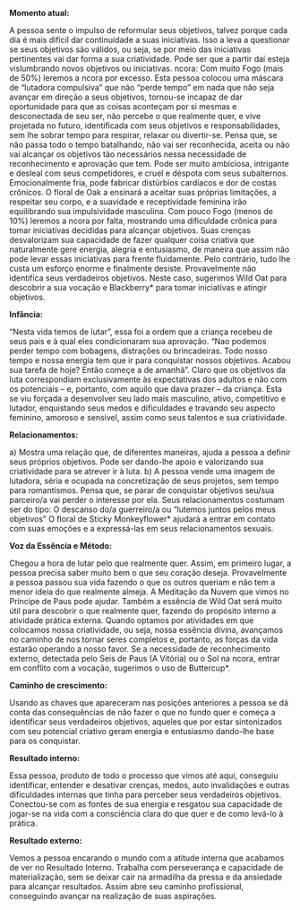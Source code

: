 **Momento atual:**

 A pessoa sente o impulso de reformular seus objetivos, talvez porque cada dia é mais difícil dar continuidade a suas iniciativas. Isso a leva a questionar se seus objetivos são válidos, ou seja, se por meio das iniciativas pertinentes vai dar forma a sua criatividade. Pode ser que a partir daí esteja vislumbrando novos objetivos ou iniciativas.  ncora: Com muito Fogo (mais de 50%) leremos a  ncora por excesso. Esta pessoa colocou uma máscara de “lutadora compulsiva” que não “perde tempo” em nada que não seja avançar em direção a seus objetivos, tornou-se incapaz de dar oportunidade para que as coisas aconteçam por si mesmas e desconectada de seu ser, não percebe o que realmente quer, e vive projetada no futuro, identificada com seus objetivos e responsabilidades, sem lhe sobrar tempo para respirar, relaxar ou divertir-se. Pensa que, se não passa todo o tempo batalhando, não vai ser reconhecida, aceita ou não vai alcançar os objetivos tão necessários nessa necessidade de reconhecimento e aprovação que tem. Pode ser muito ambiciosa, intrigante e desleal com seus competidores, e cruel e déspota com seus subalternos. Emocionalmente fria, pode fabricar distúrbios cardíacos e dor de costas crônicos. O floral de Oak a ensinará a aceitar suas próprias limitações, a respeitar seu corpo, e a suavidade e receptividade feminina irão equilibrando sua impulsividade masculina. Com pouco Fogo (menos de 10%) leremos a  ncora por falta, mostrando uma dificuldade crônica para tomar iniciativas decididas para alcançar objetivos. Suas crenças desvalorizam sua capacidade de fazer qualquer coisa criativa que naturalmente gere energia, alegria e entusiasmo, de maneira que assim não pode levar essas iniciativas para frente fluidamente. Pelo contrário, tudo lhe custa um esforço enorme e finalmente desiste. Provavelmente não identifica seus verdadeiros objetivos. Neste caso, sugerimos Wild Oat para descobrir a sua vocação e Blackberry* para tomar iniciativas e atingir objetivos. 


**Infância:**

 “Nesta vida temos de lutar”, essa foi a ordem que a criança recebeu de seus pais e à qual eles condicionaram sua aprovação. “Nao podemos perder tempo com bobagens, distrações ou brincadeiras. Todo nosso tempo e nossa energia tem que ir para conquistar nossos objetivos. Acabou sua tarefa de hoje? Então começe a de amanhã”. Claro que os objetivos da luta correspondiam exclusivamente às expectativas dos adultos e não com os potenciais – e, portanto, com aquilo que dava prazer – da criança. Esta se viu forçada a desenvolver seu lado mais masculino, ativo, competitivo e lutador, enquistando seus medos e dificuldades e travando seu aspecto feminino, amoroso e sensível, assim como seus talentos e sua criatividade. 


**Relacionamentos:**

 a) Mostra uma relação que, de diferentes maneiras, ajuda a pessoa a definir seus próprios objetivos. Pode ser dando-lhe apoio e valorizando sua criatividade para se atrever ir à luta. b) A pessoa vende uma imagem de lutadora, séria e ocupada na concretização de seus projetos, sem tempo para romantismos. Pensa que, se parar de conquistar objetivos seu/sua parceiro/a vai perder o interesse por ela. Seus relacionamentos costumam ser do tipo: O descanso do/a guerreiro/a ou “lutemos juntos pelos meus objetivos” O floral de Sticky Monkeyflower* ajudará a entrar em contato com suas emoções e a expressá-las em seus relacionamentos sexuais. 


**Voz da Essência e Método:**

 Chegou a hora de lutar pelo que realmente quer. Assim, em primeiro lugar, a pessoa precisa saber muito bem o que seu coração deseja. Provavelmente a pessoa passou sua vida fazendo o que os outros queriam e não tem a menor ideia do que realmente almeja. A Meditação da Nuvem que vimos no Príncipe de Paus pode ajudar. Também a essência de Wild Oat será muito útil para descobrir o que realmente quer, fazendo do propósito interno a atividade prática externa. Quando optamos por atividades em que colocamos nossa criatividade, ou seja, nossa essência divina, avançamos no caminho de nos tornar seres completos e, portanto, as forças da vida estarão operando a nosso favor. Se a necessidade de reconhecimento externo, detectada pelo Seis de Paus (A Vitória) ou o Sol na  ncora, entrar em conflito com a vocação, sugerimos o uso de Buttercup*. 


**Caminho de crescimento:**

 Usando as chaves que apareceram nas posições anteriores a pessoa se dá conta das consequências de não fazer o que no fundo quer e começa a identificar seus verdadeiros objetivos, aqueles que por estar sintonizados com seu potencial criativo geram energia e entusiasmo dando-lhe base para os conquistar. 


**Resultado interno:**

 Essa pessoa, produto de todo o processo que vimos até aqui, conseguiu identificar, entender e desativar crenças, medos, auto invalidações e outras dificuldades internas que tinha para perceber seus verdadeiros objetivos. Conectou-se com as fontes de sua energia e resgatou sua capacidade de jogar-se na vida com a consciência clara do que quer e de como levá-lo à prática. 


**Resultado externo:**

 Vemos a pessoa encarando o mundo com a atitude interna que acabamos de ver no Resultado Interno. Trabalha com perseverança e capacidade de materialização, sem se deixar cair na armadilha da pressa e da ansiedade para alcançar resultados. Assim abre seu caminho profissional, conseguindo avançar na realização de suas aspirações.

